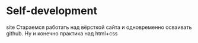 # Self-development
site
Стараемся работать над вёрсткой сайта и одновременно осваивать github.
Ну и конечно практика над html+css
